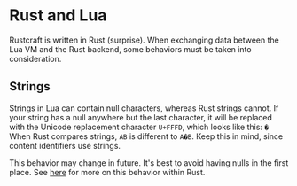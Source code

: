 # Rust and Lua

Rustcraft is written in Rust (surprise). When exchanging data between the Lua VM and the Rust backend, some behaviors must be taken into consideration.

## Strings
Strings in Lua can contain null characters, whereas Rust strings cannot. If your string has a null anywhere but the last character, it will be replaced with the Unicode replacement character `U+FFFD`, which looks like this: `�` When Rust compares strings, `AB` is different to `A�B`. Keep this in mind, since content identifiers use strings.

This behavior may change in future. It's best to avoid having nulls in the first place. See [here](https://doc.rust-lang.org/std/string/struct.String.html#method.from_utf8_lossy) for more on this behavior within Rust.